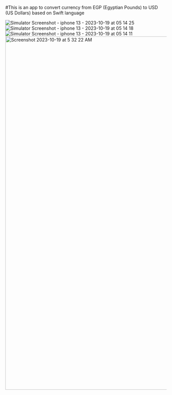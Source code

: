 #This is an app to convert currency from EGP (Egyptian Pounds) to USD (US Dollars) based on Swift language

![Simulator Screenshot - iphone 13 - 2023-10-19 at 05 14 25](https://github.com/hebaomar94/currencyAppConvert/assets/97067717/da595755-e36a-4138-9cb5-fcd10bcb0103)
![Simulator Screenshot - iphone 13 - 2023-10-19 at 05 14 18](https://github.com/hebaomar94/currencyAppConvert/assets/97067717/26f03e17-ca0f-4afd-8815-19e71443e0e4)
![Simulator Screenshot - iphone 13 - 2023-10-19 at 05 14 11](https://github.com/hebaomar94/currencyAppConvert/assets/97067717/73045063-d991-47d2-adf4-9ccd952f33ce)
<img width="1102" alt="Screenshot 2023-10-19 at 5 32 22 AM" src="https://github.com/hebaomar94/currencyAppConvert/assets/97067717/4494c45a-1031-42b5-9870-cf3df3557c17">
